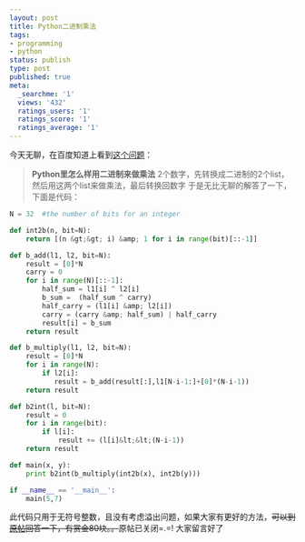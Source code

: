 ```yaml
---
layout: post
title: Python二进制乘法
tags:
- programming
- python
status: publish
type: post
published: true
meta:
  _searchme: '1'
  views: '432'
  ratings_users: '1'
  ratings_score: '1'
  ratings_average: '1'
---
```

今天无聊，在百度知道上看到<a href="http://zhidao.baidu.com/question/121216063.htm" target="_blank">这个问题</a>：

> **Python里怎么样用二进制来做乘法**
> 2个数字，先转换成二进制的2个list，然后用这两个list来做乘法，最后转换回数字
于是无比无聊的解答了一下，下面是代码：

```python
N = 32  #the number of bits for an integer

def int2b(n, bit=N):
    return [(n &gt;&gt; i) &amp; 1 for i in range(bit)[::-1]]

def b_add(l1, l2, bit=N):
    result = [0]*N
    carry = 0
    for i in range(N)[::-1]:
        half_sum = l1[i] ^ l2[i]
        b_sum =  (half_sum ^ carry)
        half_carry = (l1[i] &amp; l2[i])
        carry = (carry &amp; half_sum) | half_carry
        result[i] = b_sum
    return result

def b_multiply(l1, l2, bit=N):
    result = [0]*N
    for i in range(N):
        if l2[i]:
           result = b_add(result[:],l1[N-i-1:]+[0]*(N-i-1))
    return result

def b2int(l, bit=N):
    result = 0
    for i in range(bit):
        if l[i]:
            result += (l[i]&lt;&lt;(N-i-1))
    return result

def main(x, y):
    print b2int(b_multiply(int2b(x), int2b(y)))

if __name__ == '__main__':
    main(5,7)
```

此代码只用于无符号整数，且没有考虑溢出问题，如果大家有更好的方法，<del datetime="2009-10-13T07:08:17+00:00">可以到<a href="http://zhidao.baidu.com/question/121216063.htm" target="_blank">原帖</a>回答一下，有赏金80块。。</del>原帖已关闭=.=! 大家留言好了
